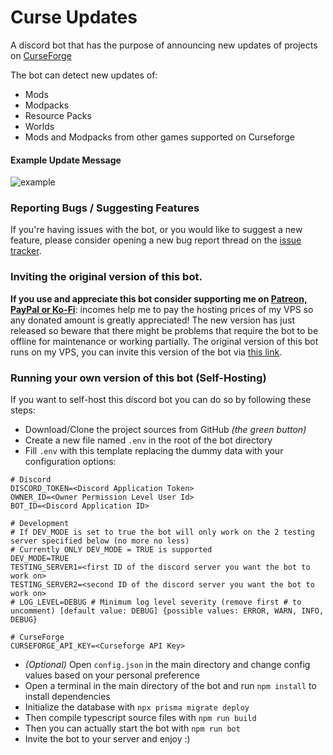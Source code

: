 # Curse Updates

A discord bot that has the purpose of announcing new updates of projects on [CurseForge](http://www.curseforge.com)


The bot can detect new updates of:<br>
- Mods
- Modpacks
- Resource Packs
- Worlds
- Mods and Modpacks from other games supported on Curseforge

#### Example Update Message
![example](https://i.imgur.com/uvrivD1.png)

### Reporting Bugs / Suggesting Features
If you're having issues with the bot, or you would like to suggest a new feature, please consider opening a new bug report thread on the [issue tracker](https://github.com/Davoleo/curse-updates/issues).


### Inviting the original version of this bot.
**If you use and appreciate this bot consider supporting me on [Patreon, PayPal or Ko-Fi](https://davoleo.net/donate)**:
incomes help me to pay the hosting prices of my VPS so any donated amount is greatly appreciated!
The new version has just released so beware that there might be problems that require the bot to be offline for maintenance or working partially.
The original version of this bot runs on my VPS, you can invite this version of the bot via [this link](https://discordapp.com/api/oauth2/authorize?client_id=658271214116274196&permissions=537193552&scope=bot).

### Running your own version of this bot (Self-Hosting)
If you want to self-host this discord bot you can do so by following these steps:<br>
- Download/Clone the project sources from GitHub _(the green button)_
- Create a new file named `.env` in the root of the bot directory
- Fill `.env` with this template replacing the dummy data with your configuration options:
```dotenv
# Discord
DISCORD_TOKEN=<Discord Application Token>
OWNER_ID=<Owner Permission Level User Id>
BOT_ID=<Discord Application ID>

# Development
# If DEV_MODE is set to true the bot will only work on the 2 testing server specified below (no more no less)
# Currently ONLY DEV_MODE = TRUE is supported
DEV_MODE=TRUE
TESTING_SERVER1=<first ID of the discord server you want the bot to work on>
TESTING_SERVER2=<second ID of the discord server you want the bot to work on>
# LOG_LEVEL=DEBUG # Minimum log level severity (remove first # to uncomment) [default value: DEBUG] {possible values: ERROR, WARN, INFO, DEBUG} 

# CurseForge
CURSEFORGE_API_KEY=<Curseforge API Key>
```
- _(Optional)_ Open `config.json` in the main directory and change config values based on your personal preference
- Open a terminal in the main directory of the bot and run `npm install` to install dependencies
- Initialize the database with `npx prisma migrate deploy`
- Then compile typescript source files with `npm run build`
- Then you can actually start the bot with `npm run bot`
- Invite the bot to your server and enjoy :)
